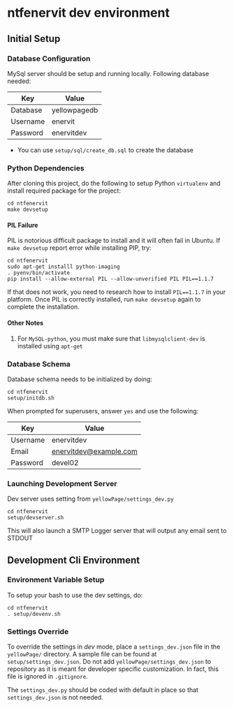 ntfenervit dev environment
==========================

## Initial Setup

### Database Configuration
MySql server should be setup and running locally.  Following database needed:

| Key      | Value |
| -------- | ----- |
| Database | yellowpagedb |
| Username | enervit |
| Password | enervitdev |

* You can use `setup/sql/create_db.sql` to create the database


### Python Dependencies
After cloning this project, do the following to setup Python `virtualenv` and
install required package for the project:

```
cd ntfenervit
make devsetup
```

#### PIL Failure
PIL is notorious difficult package to install and it will often fail in Ubuntu.  If `make devsetup`
report error while installing PIP, try:

```
cd ntfenervit
sudo apt-get installl python-imaging
. pyenv/bin/activate
pip install --allow-external PIL --allow-unverified PIL PIL==1.1.7
```

If that does not work, you need to research how to install `PIL==1.1.7` in your platform.  Once PIL is correctly
installed, run `make devsetup` again to complete the installation.

#### Other Notes
1. For `MySQL-python`, you must make sure that `libmysqlclient-dev` is installed using `apt-get`



### Database Schema
Database schema needs to be initialized by doing:

```
cd ntfenervit
setup/initdb.sh
```

When prompted for superusers, answer `yes` and use the following:

| Key      | Value |
| -------- | ----- |
| Username | enervitdev |
| Email    | enervitdev@example.com |
| Password | devel02 |


### Launching Development Server
Dev server uses setting from `yellowPage/settings_dev.py`

```
cd ntfenervit
setup/devserver.sh
```

This will also launch a SMTP Logger server that will output any email sent to STDOUT


## Development Cli Environment

### Environment Variable Setup
To setup your bash to use the dev settings, do:
```
cd ntfenervit
. setup/devenv.sh
```

### Settings Override
To override the settings in *dev* mode, place a `settings_dev.json` file in the `yellowPage/` directory.
A sample file can be found at `setup/settings_dev.json`.  Do not add `yellowPage/settings_dev.json`
to repository as it is meant for developer specific customization.  In fact, this file is ignored in
`.gitignore`.

The `settings_dev.py` should be coded with default in place so that `settings_dev.json` is not needed.
